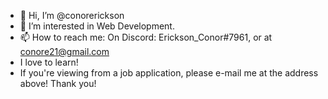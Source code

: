 - 👋 Hi, I’m @conorerickson
- 👀 I’m interested in Web Development.
- 📫 How to reach me: On Discord: Erickson_Conor#7961, or at conore21@gmail.com
- I love to learn! 
- If you're viewing from a job application, please e-mail me at the address above! Thank you!

<!---
conorerickson/conorerickson is a ✨ special ✨ repository because its `README.md` (this file) appears on your GitHub profile.
You can click the Preview link to take a look at your changes.
--->
